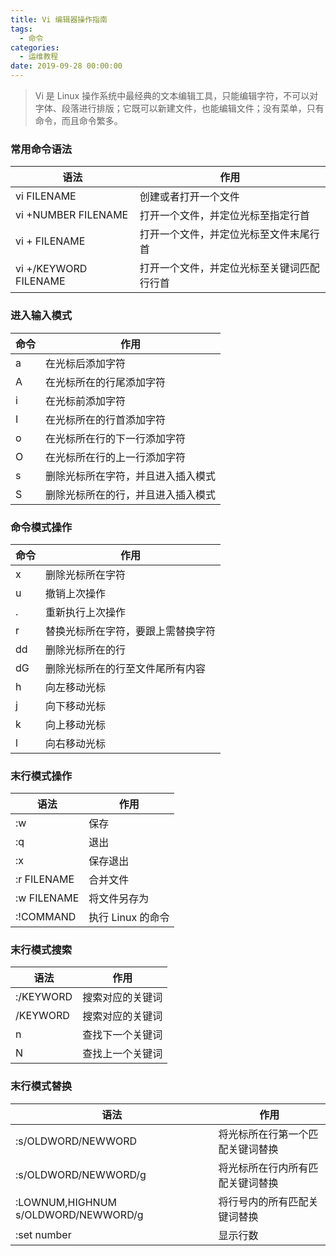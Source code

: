 ```yaml
---
title: Vi 编辑器操作指南
tags:
  - 命令
categories:
  - 运维教程
date: 2019-09-28 00:00:00
---
```


> Vi 是 Linux 操作系统中最经典的文本编辑工具，只能编辑字符，不可以对字体、段落进行排版；它既可以新建文件，也能编辑文件；没有菜单，只有命令，而且命令繁多。

<!-- more -->

### 常用命令语法

| 语法 | 作用 |
| - | - |
| vi FILENAME | 创建或者打开一个文件 |
| vi +NUMBER FILENAME | 打开一个文件，并定位光标至指定行首 |
| vi + FILENAME | 打开一个文件，并定位光标至文件末尾行首 |
| vi +/KEYWORD FILENAME | 打开一个文件，并定位光标至关键词匹配行行首 |

### 进入输入模式

| 命令 | 作用 |
| - | - |
| a | 在光标后添加字符 |
| A | 在光标所在的行尾添加字符 |
| i | 在光标前添加字符 |
| I | 在光标所在的行首添加字符 |
| o | 在光标所在行的下一行添加字符 |
| O | 在光标所在行的上一行添加字符 |
| s | 删除光标所在字符，并且进入插入模式 |
| S | 删除光标所在的行，并且进入插入模式 |

### 命令模式操作

| 命令 | 作用 |
| - | - |
| x | 删除光标所在字符 |
| u | 撤销上次操作 |
| . | 重新执行上次操作 |
| r | 替换光标所在字符，要跟上需替换字符 |
| dd | 删除光标所在的行 |
| dG | 删除光标所在的行至文件尾所有内容 |
| h | 向左移动光标 |
| j | 向下移动光标 |
| k | 向上移动光标 |
| l | 向右移动光标 |

### 末行模式操作

| 语法 | 作用 |
| - | - |
| :w | 保存 |
| :q | 退出 |
| :x | 保存退出 |
| :r FILENAME | 合并文件 |
| :w FILENAME | 将文件另存为 |
| :!COMMAND | 执行 Linux 的命令 |

### 末行模式搜索

| 语法 | 作用 |
| - | - |
| :/KEYWORD | 搜索对应的关键词 |
| /KEYWORD | 搜索对应的关键词 |
| n | 查找下一个关键词 |
| N | 查找上一个关键词 |

### 末行模式替换

| 语法 | 作用 |
| - | - |
| :s/OLDWORD/NEWWORD | 将光标所在行第一个匹配关键词替换 |
| :s/OLDWORD/NEWWORD/g | 将光标所在行内所有匹配关键词替换 |
| :LOWNUM,HIGHNUM s/OLDWORD/NEWWORD/g | 将行号内的所有匹配关键词替换 |
| :set number | 显示行数 |